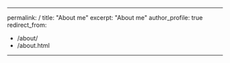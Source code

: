 
---
permalink: /
title: "About me"
excerpt: "About me"
author_profile: true
redirect_from: 
  - /about/
  - /about.html
---

